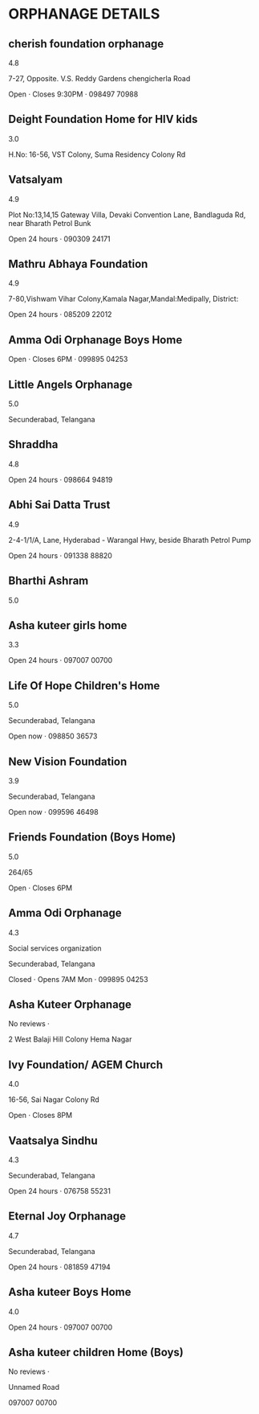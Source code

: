 # ORPHANAGE DETAILS


## cherish foundation orphanage
4.8 

7-27, Opposite. V.S. Reddy Gardens chengicherla Road

Open ⋅ Closes 9:30PM · 098497 70988


## Deight Foundation Home for HIV kids
3.0

H.No: 16-56, VST Colony, Suma Residency Colony Rd


## Vatsalyam
4.9 

Plot No:13,14,15 Gateway Villa, Devaki Convention Lane, Bandlaguda Rd, near Bharath Petrol Bunk

Open 24 hours · 090309 24171


## Mathru Abhaya Foundation
4.9 

7-80,Vishwam Vihar Colony,Kamala Nagar,Mandal:Medipally, District:

Open 24 hours · 085209 22012


## Amma Odi Orphanage Boys Home
Open ⋅ Closes 6PM · 099895 04253


## Little Angels Orphanage
5.0 

Secunderabad, Telangana


## Shraddha
4.8 

Open 24 hours · 098664 94819


## Abhi Sai Datta Trust
4.9 

2-4-1/1/A, Lane, Hyderabad - Warangal Hwy, beside Bharath Petrol Pump

Open 24 hours · 091338 88820

## Bharthi Ashram
5.0 


## Asha kuteer girls home
3.3 

Open 24 hours · 097007 00700

## Life Of Hope Children's Home
5.0 

Secunderabad, Telangana

Open now · 098850 36573

## New Vision Foundation
3.9

Secunderabad, Telangana

Open now · 099596 46498

## Friends Foundation (Boys Home)
5.0 

264/65

Open ⋅ Closes 6PM

## Amma Odi Orphanage
4.3 

Social services organization

Secunderabad, Telangana

Closed ⋅ Opens 7AM Mon · 099895 04253

## Asha Kuteer Orphanage
No reviews · 

2 West Balaji Hill Colony Hema Nagar

## Ivy Foundation/ AGEM Church
4.0 

16-56, Sai Nagar Colony Rd

Open ⋅ Closes 8PM

## Vaatsalya Sindhu
4.3 

Secunderabad, Telangana

Open 24 hours · 076758 55231

## Eternal Joy Orphanage
4.7 

Secunderabad, Telangana

Open 24 hours · 081859 47194


## Asha kuteer Boys Home
4.0 

Open 24 hours · 097007 00700


## Asha kuteer children Home (Boys)
No reviews · 

Unnamed Road

097007 00700
